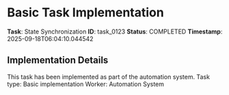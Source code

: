 # Basic Task Implementation

**Task**: State Synchronization
**ID**: task_0123
**Status**: COMPLETED
**Timestamp**: 2025-09-18T06:04:10.044542

## Implementation Details

This task has been implemented as part of the automation system.
Task type: Basic implementation
Worker: Automation System

